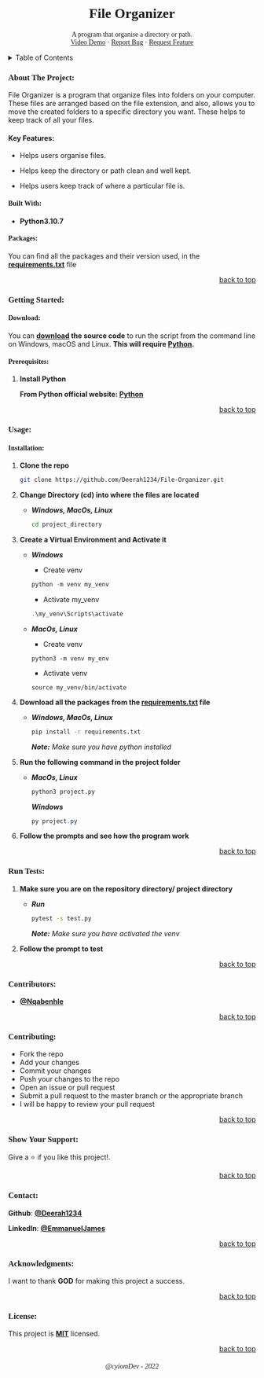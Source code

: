 <!-- PROJECT HEADER -->
<br/>
<div align="center">

  <h1 style="font-family:verdana;" align="center">File Organizer</h1>

  <p style="font-family:verdana;" align="center">
    A program that organise a directory or path.
    <!-- Video Demo -->
    <br/>
    <a  style="font-family:verdana;" href="">Video Demo</a>
    ·
    <!-- Report Bug -->
    <a style="font-family:verdana;" href="https://github.com/Deerah1234/File-Organizer/issues">Report Bug</a>
    ·
    <!-- Request Feature -->
    <a style="font-family:verdana;" href="https://github.com/Deerah1234/File-Organizer/issues">Request Feature</a>
  </p>
</div>

<!-- TABLE OF CONTENTS -->
<details>
  <summary>Table of Contents</summary>
  <ol>
    <li>
      <a href="https://github.com/Deerah1234/File-Organizer#about-the-project">About The Project</a>
      <ul>
        <li><a href="https://github.com/Deerah1234/File-Organizer#built-with">Built With</a></li>
      </ul>
      <ul>
        <li><a href="https://github.com/Deerah1234/File-Organizer#packages">Packages</a></li>
      </ul>
    </li>
    <li>
      <a href="https://github.com/Deerah1234/File-Organizer#getting-started">Getting Started</a>
      <ul>
        <li><a href="https://github.com/Deerah1234/File-Organizer#prerequisites">Prerequisites</a></li>
      </ul>
    </li>
    <li>
      <a href="https://github.com/Deerah1234/File-Organizer#usage">Usage</a>
      <ul>
        <li><a href="https://github.com/Deerah1234/File-Organizer#installation">Installation</a></li>
      </ul>
    </li>
    <li><a href="https://github.com/Deerah1234/File-Organizer#run-tests">Run Tests</a></li>
    <li><a href="https://github.com/Deerah1234/File-Organizer#contributors">Contributors</a></li>
    <li><a href="https://github.com/Deerah1234/File-Organizer#contributing">Contributing</a></li>
    <li><a href="https://github.com/Deerah1234/File-Organizer#show-your-support:">Show Your Support</a></li>  
    <li><a href="https://github.com/Deerah1234/File-Organizer#contact">Contact</a></li>
    <li><a href="https://github.com/Deerah1234/File-Organizer#acknowledgments">Acknowledgments</a></li>
  </ol>
</details>


<!-- ABOUT THE PROJECT -->
<h3 style="font-family:verdana;">About The Project:</h3>

<p style="font-family:verdana;">

File Organizer is a program that organize files into folders on your computer. These files are arranged based on the file extension, and also, allows you to move the created folders to a specific directory you want. These helps to keep track of all your files.

#### Key Features:
* Helps users organise files.

* Helps keep the directory or path clean and well kept. 

* Helps users keep track of where a particular file is.


</p> 


<!-- BUILT WITH -->
<h4 style="font-family:verdana;">Built With:</h4>

* **Python3.10.7**


<!-- PACKAGES -->
<h4 style="font-family:verdana;">Packages:</h4>
<p style="font-family:verdana;">

You can find all the packages and their version used, in the **[requirements.txt](https://github.com/Deerah1234/File-Organizer/blob/main/Project/requirements.txt)** file

</p>
<p align="right"><a href="https://github.com/Deerah1234/File-Organizer#file-organizer">back to top</a></p>


<!-- GETTING STARTED -->
<h3 style="font-family:verdana;">Getting Started:</h3>

<!-- DOWNLOAD -->
<h4 style="font-family:verdana;">Download:</h4>

You can **[download](https://github.com/Deerah1234/File-Organizer/archive/refs/heads/main.zip) the source code** to run the script from the command line on Windows, macOS and Linux. **This will require [Python](https://www.python.org/downloads/).**

<!-- PREREQUISITES -->
<h4 style="font-family:verdana;">Prerequisites:</h4>
<p style="font-family:verdana;">

1. **Install Python**
    
    **From Python official website: [Python](https://www.python.org/downloads/)**
</p>
<p align="right"><a href="https://github.com/Deerah1234/File-Organizer#file-organizer">back to top</a></p>


<!-- USAGE -->
<h3 style="font-family:verdana;">Usage:</h3>

<!-- INSTALLATION -->
<h4 style="font-family:verdana;">Installation:</h4>
<p style="font-family:verdana;">

1. **Clone the repo**

   ```sh
   git clone https://github.com/Deerah1234/File-Organizer.git
   ```

2. **Change Directory (cd) into where the files are located**
    - _**Windows, MacOs, Linux**_

      ```sh
      cd project_directory
      ```

3. **Create a Virtual Environment and Activate it**
    - _**Windows**_
        
        * Create venv
      ```powershell
      python -m venv my_venv
      ```
      * Activate my_venv
      ```powershell
      .\my_venv\Scripts\activate
      ```
    - _**MacOs, Linux**_

      * Create venv
      ```shell
      python3 -m venv my_env
      ```
      * Activate venv
      ```shell
      source my_venv/bin/activate
      ```

4. **Download all the packages from the **[requirements.txt](https://github.com/Deerah1234/File-Organizer/blob/main/Project/requirements.txt)** file**
    - _**Windows, MacOs, Linux**_

      ```sh
      pip install -r requirements.txt
      ```
      _**Note:** Make sure you have python installed_ 

5. **Run the following command in the project folder**
    - _**MacOs, Linux**_

      ```sh
      python3 project.py
      ```
      _**Windows**_
      ```powershell
      py project.py
      ```
6. **Follow the prompts and see how the program work**
</p>
<p align="right"><a href="https://github.com/Deerah1234/File-Organizer#file-organizer">back to top</a></p>


<!-- RUN TEST -->
<h3 style="font-family:verdana;">Run Tests:</h3>
<p style="font-family:verdana;">

1. **Make sure you are on the repository directory/ project directory**
   - _**Run**_
      
      ```sh
     pytest -s test.py
     ```
     _**Note:** Make sure you have activated the venv_
   
2. **Follow the prompt to test**
</p>
<p align="right"><a href="https://github.com/Deerah1234/File-Organizer#file-organizer">back to top</a></p>


<!-- CONTRIBUTORS -->
<h3 style="font-family:verdana;">Contributors:</h3>
<p style="font-family:verdana;">

* **[@Nqabenhle](https://github.com/nqabenhle)**
</p>
<p align="right"><a href="https://github.com/Deerah1234/File-Organizer#file-organizer">back to top</a></p>


<!-- CONTRIBUTING -->
<h3 style="font-family:verdana;">Contributing:</h3>
<p style="font-family:verdana;">

- Fork the repo
- Add your changes
- Commit your changes
- Push your changes to the repo
- Open an issue or pull request
- Submit a pull request to the master branch or the appropriate branch
- I will be happy to review your pull request
</p>
<p align="right"><a href="https://github.com/Deerah1234/File-Organizer#file-organizer">back to top</a></p>

<!-- SHOW YOUR SUPPORT -->
<h3 style="font-family:verdana;">Show Your Support:</h3>
<p style="font-family:verdana;">

Give a :star: if you like this project!.
</p>
<p align="right"><a href="https://github.com/Deerah1234/File-Organizer#file-organizer">back to top</a></p>

<!-- CONTACT -->
<h3 style="font-family:verdana;">Contact:</h3>
<p style="font-family:verdana;">

**Github**: **[@Deerah1234](https://twitter.com/deerah1234)**

**LinkedIn**: **[@EmmanuelJames](https://www.linkedin.com/in/emmanuel-james-0418b323b/)**
</p>
<p align="right"><a href="https://github.com/Deerah1234/File-Organizer#file-organizer">back to top</a></p>


<!-- ACKNOWLEDGMENTS -->
<h3 style="font-family:verdana;">Acknowledgments:</h3>
<p style="font-family:verdana;">

I want to thank **GOD** for making this project a success.
</p>
<p align="right"><a href="https://github.com/Deerah1234/File-Organizer#file-organizer">back to top</a></p>

<!-- LICENSE -->
<h3 style="font-family:verdana;">License:</h3>
<p style="font-family:verdana;">

This project is **[MIT](https://github.com/Deerah1234/File-Organizer/blob/main/LICENSE)** licensed. 
</p>
<p align="right"><a href="https://github.com/Deerah1234/File-Organizer#file-organizer">back to top</a></p>


<h6 style="font-family:verdana;" align="center"><em>@cyiomDev - 2022<em></h6>
